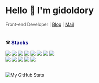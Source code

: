# Hello 🙂 I'm gidoldory
<span style="color:#5B5B5B">Front-end Developer</span>
<span style="color:silver">|</span>
[<u>Blog</u>](https://bit.ly/gidoldory_blog, "Blog")
<span style="color:silver">|</span>
[<u>Mail</u>](mailto:gidol79@gmail.com, "Mail")
<br/>
<br/>

### ⚒️ **<span style="color:navy">Stacks</span>**

<img src="https://img.shields.io/badge/JavaScript-F7DF1E?style=flat&logo=JavaScript&logoColor=white"/> <img src="https://img.shields.io/badge/React-61DAFB?style=flat&logo=React&logoColor=black"/> <img src="https://img.shields.io/badge/Redux-764ABC?style=flat&logo=Redux&logoColor=white"/> 
<img src="https://img.shields.io/badge/React Query-FF4154?style=flat&logo=React Query&logoColor=white"/>
<img src="https://img.shields.io/badge/TypeScript-3178C6?style=flat&logo=TypeScript&logoColor=white"/> 
<img src="https://img.shields.io/badge/Node.js-339933?style=flat&logo=Node.js&logoColor=lightgreen"/>
<img src="https://img.shields.io/badge/HTML5-E34F26?style=flat&logo=HTML5&logoColor=white"/>
<img src="https://img.shields.io/badge/CSS3-1572B6?style=flat&logo=CSS3&logoColor=white"/> 
<br/>
<img src="https://img.shields.io/badge/Git-F05032?style=flat&logo=Git&logoColor=white"/> <img src="https://img.shields.io/badge/Notion-000000?style=flat&logo=Notion&logoColor=white"/>
<img src="https://img.shields.io/badge/Amazon EC2-FF9900?style=flat&logo=Amazon EC2&logoColor=white"/>
<img src="https://img.shields.io/badge/Amazon S3-569A31?style=flat&logo=Amazon S3&logoColor=white"/>
<img src="https://img.shields.io/badge/Figma-F24E1E?style=flat&logo=Figma&logoColor=white"/>
<br/>
<br/>

<!-- 
### 📌 **<span style="color:navy">Project</span>**
<hr/>

|Name|Description|
|---|----------|
|[<u>에코그린서울</u>](https://github.com/codestates-seb/seb41_main_027, "Main Project")|서울 및 인근 지역의 친환경 장소를 공유하는 서비스|
<br/>
<br/>
-->


![My GitHub Stats](https://github-readme-stats.vercel.app/api?username=gidoldory&show_icons=true&theme=radical)



<!--
**gidoldory/gidoldory** is a ✨ _special_ ✨ repository because its `README.md` (this file) appears on your GitHub profile.

Here are some ideas to get you started:

- 🔭 I’m currently working on ...
- 🌱 I’m currently learning ...
- 👯 I’m looking to collaborate on ...
- 🤔 I’m looking for help with ...
- 💬 Ask me about ...
- 📫 How to reach me: ...
- 😄 Pronouns: ...
- ⚡ Fun fact: ...
-->
